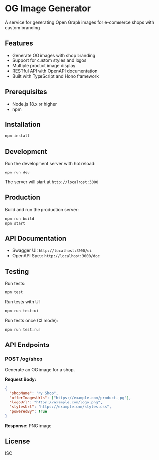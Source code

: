 # OG Image Generator

A service for generating Open Graph images for e-commerce shops with custom branding.

## Features

- Generate OG images with shop branding
- Support for custom styles and logos
- Multiple product image display
- RESTful API with OpenAPI documentation
- Built with TypeScript and Hono framework

## Prerequisites

- Node.js 18.x or higher
- npm

## Installation

```bash
npm install
```

## Development

Run the development server with hot reload:

```bash
npm run dev
```

The server will start at `http://localhost:3000`

## Production

Build and run the production server:

```bash
npm run build
npm start
```

## API Documentation

- Swagger UI: `http://localhost:3000/ui`
- OpenAPI Spec: `http://localhost:3000/doc`

## Testing

Run tests:

```bash
npm test
```

Run tests with UI:

```bash
npm run test:ui
```

Run tests once (CI mode):

```bash
npm run test:run
```

## API Endpoints

### POST /og/shop

Generate an OG image for a shop.

**Request Body:**
```json
{
  "shopName": "My Shop",
  "offerImagesUrls": ["https://example.com/product.jpg"],
  "logoUrl": "https://example.com/logo.png",
  "stylesUrl": "https://example.com/styles.css",
  "poweredBy": true
}
```

**Response:** PNG image

## License

ISC
